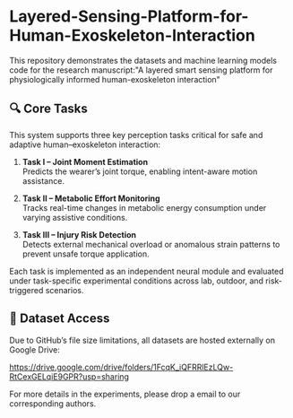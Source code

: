 # Layered-Sensing-Platform-for-Human-Exoskeleton-Interaction

This repository demonstrates the datasets and machine learning models code for the research manuscript:"A layered smart sensing platform for physiologically informed human-exoskeleton interaction"

## 🔍 Core Tasks

This system supports three key perception tasks critical for safe and adaptive human–exoskeleton interaction:

1. **Task I – Joint Moment Estimation**  
   Predicts the wearer’s joint torque, enabling intent-aware motion assistance.

2. **Task II – Metabolic Effort Monitoring**  
   Tracks real-time changes in metabolic energy consumption under varying assistive conditions.

3. **Task III – Injury Risk Detection**  
   Detects external mechanical overload or anomalous strain patterns to prevent unsafe torque application.

Each task is implemented as an independent neural module and evaluated under task-specific experimental conditions across lab, outdoor, and risk-triggered scenarios.


## 📁 Dataset Access

Due to GitHub’s file size limitations, all datasets are hosted externally on Google Drive:

https://drive.google.com/drive/folders/1FcqK_iQFRRlEzLQw-RtCexGELqiE9GPR?usp=sharing


For more details in the experiments, please drop a email to our corresponding authors.
